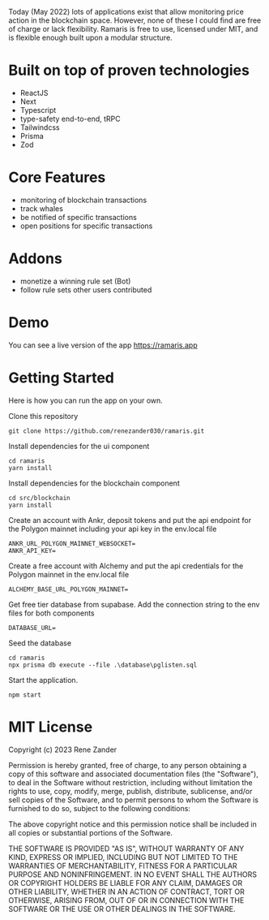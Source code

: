 Today (May 2022) lots of applications exist that allow monitoring price action in the blockchain space. However, none of these I could find are free of charge or lack flexibility. Ramaris is free to use, licensed under MIT, and is flexible enough built upon a modular structure.


# Built on top of proven technologies
- ReactJS
- Next
- Typescript
- type-safety end-to-end, tRPC
- Tailwindcss
- Prisma
- Zod

# Core Features
- monitoring of blockchain transactions
- track whales
- be notified of specific transactions
- open positions for specific transactions

# Addons
- monetize a winning rule set (Bot)
- follow rule sets other users contributed

# Demo
You can see a live version of the app https://ramaris.app

# Getting Started
Here is how you can run the app on your own.


Clone this repository  
```
git clone https://github.com/renezander030/ramaris.git  
```
Install dependencies for the ui component  
```
cd ramaris  
yarn install  
```
Install dependencies for the blockchain component  
```
cd src/blockchain  
yarn install  
```
Create an account with Ankr, deposit tokens and put the api endpoint for the Polygon mainnet including your api key in the env.local file  
```
ANKR_URL_POLYGON_MAINNET_WEBSOCKET=  
ANKR_API_KEY=
```    
Create a free account with Alchemy and put the api credentials for the Polygon mainnet in the env.local file  
```
ALCHEMY_BASE_URL_POLYGON_MAINNET=
```
Get free tier database from supabase. Add the connection string to the env files for both components  
```
DATABASE_URL=
```
Seed the database  
```
cd ramaris  
npx prisma db execute --file .\database\pglisten.sql
```
Start the application.
```
npm start
```


# MIT License
Copyright (c) 2023 Rene Zander

Permission is hereby granted, free of charge, to any person obtaining a copy
of this software and associated documentation files (the "Software"), to deal
in the Software without restriction, including without limitation the rights
to use, copy, modify, merge, publish, distribute, sublicense, and/or sell
copies of the Software, and to permit persons to whom the Software is
furnished to do so, subject to the following conditions:

The above copyright notice and this permission notice shall be included in all
copies or substantial portions of the Software.

THE SOFTWARE IS PROVIDED "AS IS", WITHOUT WARRANTY OF ANY KIND, EXPRESS OR
IMPLIED, INCLUDING BUT NOT LIMITED TO THE WARRANTIES OF MERCHANTABILITY,
FITNESS FOR A PARTICULAR PURPOSE AND NONINFRINGEMENT. IN NO EVENT SHALL THE
AUTHORS OR COPYRIGHT HOLDERS BE LIABLE FOR ANY CLAIM, DAMAGES OR OTHER
LIABILITY, WHETHER IN AN ACTION OF CONTRACT, TORT OR OTHERWISE, ARISING FROM,
OUT OF OR IN CONNECTION WITH THE SOFTWARE OR THE USE OR OTHER DEALINGS IN THE
SOFTWARE.
